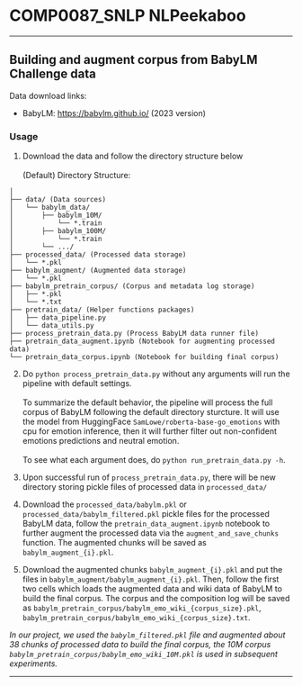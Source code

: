 # COMP0087_SNLP NLPeekaboo
---

## Building and augment corpus from BabyLM Challenge data
Data download links:
- BabyLM: https://babylm.github.io/ (2023 version)

### Usage

1. Download the data and follow the directory structure below\
\
(Default) Directory Structure:
```
│ 
├── data/ (Data sources)
│   └── babylm_data/
│       ├── babylm_10M/
│           └── *.train
│       ├── babylm_100M/
│           └── *.train
│       └── .../
├── processed_data/ (Processed data storage)
│   └── *.pkl
├── babylm_augment/ (Augmented data storage)
│   └── *.pkl
├── babylm_pretrain_corpus/ (Corpus and metadata log storage)
│   ├── *.pkl
│   └── *.txt
├── pretrain_data/ (Helper functions packages)
│   ├── data_pipeline.py
│   └── data_utils.py
├── process_pretrain_data.py (Process BabyLM data runner file)
├── pretrain_data_augment.ipynb (Notebook for augmenting processed data)
└── pretrain_data_corpus.ipynb (Notebook for building final corpus)
```

2. Do `python process_pretrain_data.py` without any arguments will run the pipeline with default settings.\
\
To summarize the default behavior, the pipeline will process the full corpus of BabyLM following the default directory sturcture. It will use the model from HuggingFace `SamLowe/roberta-base-go_emotions` with cpu for emotion inference, then it will further filter out non-confident emotions predictions and neutral emotion.\
\
To see what each argument does, do `python run_pretrain_data.py -h`.

3. Upon successful run of `process_pretrain_data.py`, there will be new directory storing pickle files of processed data in `processed_data/`

4. Download the `processed_data/babylm.pkl` or `processed_data/babylm_filtered.pkl` pickle files for the processed BabyLM data, follow the `pretrain_data_augment.ipynb` notebook to further augment the processed data via the `augment_and_save_chunks` function. The augmented chunks will be saved as `babylm_augment_{i}.pkl`.

5. Download the augmented chunks `babylm_augment_{i}.pkl` and put the files in `babylm_augment/babylm_augment_{i}.pkl`. Then, follow the first two cells which loads the augmented data and wiki data of BabyLM to build the final corpus. The corpus and the composition log will be saved as `babylm_pretrain_corpus/babylm_emo_wiki_{corpus_size}.pkl`, `babylm_pretrain_corpus/babylm_emo_wiki_{corpus_size}.txt`.

*In our project, we used the `babylm_filtered.pkl` file and augmented about 38 chunks of processed data to build the final corpus, the 10M corpus `babylm_pretrain_corpus/babylm_emo_wiki_10M.pkl` is used in subsequent experiments.*

---

